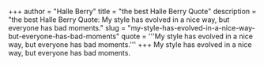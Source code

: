 +++
author = "Halle Berry"
title = "the best Halle Berry Quote"
description = "the best Halle Berry Quote: My style has evolved in a nice way, but everyone has bad moments."
slug = "my-style-has-evolved-in-a-nice-way-but-everyone-has-bad-moments"
quote = '''My style has evolved in a nice way, but everyone has bad moments.'''
+++
My style has evolved in a nice way, but everyone has bad moments.
